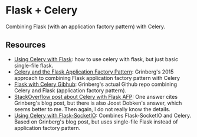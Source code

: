 # Flask + Celery

Combining Flask (with an application factory pattern) with Celery.

## Resources

- [Using Celery with
  Flask](https://blog.miguelgrinberg.com/post/using-celery-with-flask):
  how to use celery with flask, but just basic single-file flask.
- [Celery and the Flask Application Factory
  Pattern](https://blog.miguelgrinberg.com/post/celery-and-the-flask-application-factory-pattern):
  Grinberg's 2015 approach to combining Flask application factory
  pattern with Celery
- [Flask with Celery
  Gibhub](https://github.com/miguelgrinberg/flasky-with-celery):
  Grinberg's actual Github repo combining Celery and Flask
  (application factory pattern).
- [StackOverflow post about Celery with Flask
  AFP](https://stackoverflow.com/questions/58540194/how-to-implement-celery-using-flask-application-factory-pattern):
  One answer cites Grinberg's blog post, but there is also Joost
  Dobken's answer, which seems better to me. Then again, I do not
  really know the details.
- [Using Celery with
  Flask-SocketIO](https://github.com/jwhelland/flask-socketio-celery-example):
  Combines Flask-SocketIO and Celery. Based on Grinberg's blog post,
  but uses single-file Flask instead of application factory pattern.
